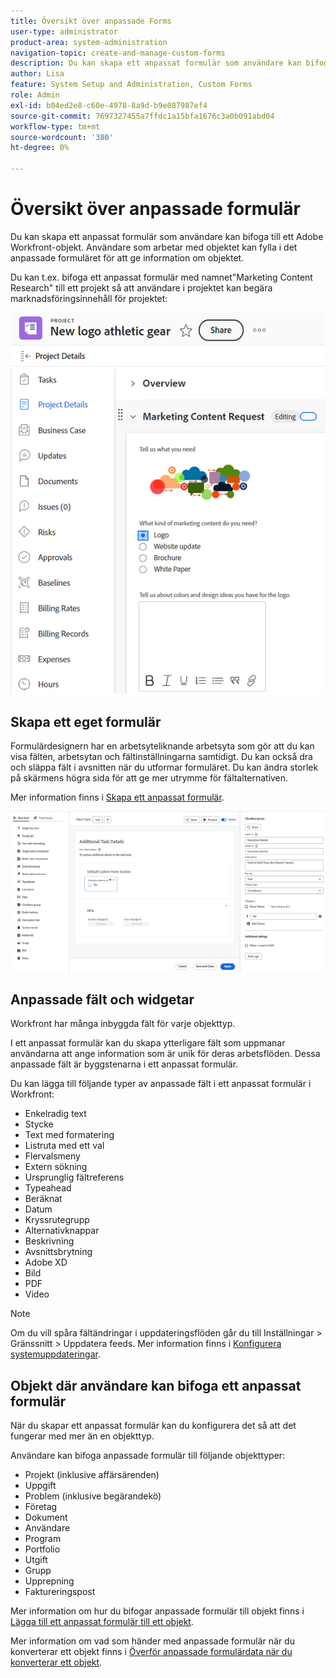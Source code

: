 ```yaml
---
title: Översikt över anpassade Forms
user-type: administrator
product-area: system-administration
navigation-topic: create-and-manage-custom-forms
description: Du kan skapa ett anpassat formulär som användare kan bifoga till ett Adobe Workfront-objekt. Användare som arbetar med objektet kan fylla i det anpassade formuläret för att ge information om objektet.
author: Lisa
feature: System Setup and Administration, Custom Forms
role: Admin
exl-id: b04ed2e8-c60e-4978-8a9d-b9e087987ef4
source-git-commit: 7697327455a7ffdc1a15bfa1676c3a0b091abd04
workflow-type: tm+mt
source-wordcount: '380'
ht-degree: 0%

---
```


# Översikt över anpassade formulär

<!--Audited: 12/2023-->

Du kan skapa ett anpassat formulär som användare kan bifoga till ett Adobe Workfront-objekt. Användare som arbetar med objektet kan fylla i det anpassade formuläret för att ge information om objektet.

Du kan t.ex. bifoga ett anpassat formulär med namnet&quot;Marketing Content Research&quot; till ett projekt så att användare i projektet kan begära marknadsföringsinnehåll för projektet:

![](assets/see-image-details-page.png)

## Skapa ett eget formulär

Formulärdesignern har en arbetsyteliknande arbetsyta som gör att du kan visa fälten, arbetsytan och fältinställningarna samtidigt. Du kan också dra och släppa fält i avsnitten när du utformar formuläret. Du kan ändra storlek på skärmens högra sida för att ge mer utrymme för fältalternativen.

Mer information finns i [Skapa ett anpassat formulär](/help/quicksilver/administration-and-setup/customize-workfront/create-manage-custom-forms/form-designer/design-a-form/design-a-form.md).

![Exempelformulärdesigner](assets/form-designer-example.png)

## Anpassade fält och widgetar

Workfront har många inbyggda fält för varje objekttyp.

I ett anpassat formulär kan du skapa ytterligare fält som uppmanar användarna att ange information som är unik för deras arbetsflöden. Dessa anpassade fält är byggstenarna i ett anpassat formulär.

Du kan lägga till följande typer av anpassade fält i ett anpassat formulär i Workfront:

* Enkelradig text
* Stycke
* Text med formatering
* Listruta med ett val
* Flervalsmeny
* Extern sökning
* Ursprunglig fältreferens
* Typeahead
* Beräknat
* Datum
* Kryssrutegrupp
* Alternativknappar
* Beskrivning
* Avsnittsbrytning
* Adobe XD
* Bild
* PDF
* Video

>[!NOTE]
>
>Om du vill spåra fältändringar i uppdateringsflöden går du till Inställningar > Gränssnitt > Uppdatera feeds. Mer information finns i [Konfigurera systemuppdateringar](/help/quicksilver/administration-and-setup/set-up-workfront/system-tracked-update-feeds/configure-system-updates.md).

## Objekt där användare kan bifoga ett anpassat formulär

När du skapar ett anpassat formulär kan du konfigurera det så att det fungerar med mer än en objekttyp.

Användare kan bifoga anpassade formulär till följande objekttyper:

* Projekt (inklusive affärsärenden)
* Uppgift
* Problem (inklusive begärandekö)
* Företag
* Dokument
* Användare
* Program
* Portfolio
* Utgift
* Grupp
* Upprepning
* Faktureringspost

Mer information om hur du bifogar anpassade formulär till objekt finns i [Lägga till ett anpassat formulär till ett objekt](../../../workfront-basics/work-with-custom-forms/add-a-custom-form-to-an-object.md).

Mer information om vad som händer med anpassade formulär när du konverterar ett objekt finns i [Överför anpassade formulärdata när du konverterar ett objekt](/help/quicksilver/administration-and-setup/customize-workfront/create-manage-custom-forms/transfer-custom-form-data-larger-item.md).



